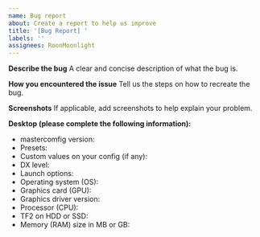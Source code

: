 ```yaml
---
name: Bug report
about: Create a report to help us improve
title: '[Bug Report] '
labels: ''
assignees: RoonMoonlight
---
```

<!--
NOTE: This project is forked from mastercomfig and considered unofficial.
Any forks or similar projects are not officially supported by mastercomfig community.
Please refrain from creating the issue directly to the main mastercomfig repository if the issue is related with this project.
Alternatively, you can create this issue here.
-->


**Describe the bug**
A clear and concise description of what the bug is.

**How you encountered the issue**
Tell us the steps on how to recreate the bug.

**Screenshots**
If applicable, add screenshots to help explain your problem.

**Desktop (please complete the following information):**
* mastercomfig version<!-- don't write this as 'latest', describe the actual version number. You can find version number by typing `moonfig_version` in console -->:
* Presets:
* Custom values on your config (if any):
* DX level:
* Launch options:
* Operating system (OS):
* Graphics card (GPU):
* Graphics driver version:
* Processor (CPU):
* TF2 on HDD or SSD:
* Memory (RAM) size in MB or GB:
